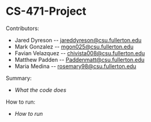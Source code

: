 # CS-471-Project

Contributors:
  - Jared Dyreson    --  jareddyreson@csu.fullerton.edu
  - Mark Gonzalez -- mgon025@csu.fullerton.edu
  - Favian Velazquez -- chivista008@csu.fullerton.edu
  - Matthew Padden   --  Paddenmatt@csu.fullerton.edu
  - Maria Medina -- rosemary98@csu.fullerton.edu

Summary:
  - *What the code does*

How to run:
  - *How to run*
